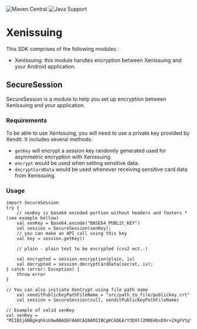 ![Maven Central](https://img.shields.io/badge/-Maven%20Central-blue)
![Java Support](https://img.shields.io/badge/JVM-%3E%3D11-brightgreen)
# Xenissuing
This SDK comprises of the following modules :
- XenIssuing: this module handles encryption between XenIssuing and your Android application.
## SecureSession
SecureSession is a module to help you set up encryption between XenIssuing and your application.
### Requirements
To be able to use XenIssuing, you will need to use a private key provided by Xendit.
It includes several methods:
- `getKey` will encrypt a session key randomly generated used for asymmetric encryption with Xenissuing.
- `encrypt` would be used when setting sensitive data.
- `decryptCardData` would be used whenever receiving sensitive card data from Xenissuing.
### Usage
```android
import SecureSession
try {
    // xenKey is base64 encoded portion without headers and footers *(see example bellow)
    val xenKey = Base64.encode("BASE64_PUBLIC_KEY")
    val session = SecureSession(xenKey);
    // you can make an API call using this key
    val key = session.getKey()
    
    // plain - plain text to be encrypted (cvv2 ect..)
    
    val encrypted = session.encryption(plain, iv)
    val decrypted = session.decryptCardData(secret, iv);
} catch (error: Exception) {
    throw error
}
```

``` android
// You can also initiate XenCrypt using file path name
    val xenditPublicKeyPathFileName = "src/path_to_file/publickey.crt"
    val session = SecureSession(null, xenditPublicKeyPathFileName)
```

``` 
// Example of valid xenKey
val xenKey = "MIIBIjANBgkqhkiG9w0BAQEFAAOCAQ8AMIIBCgKCAQEArY3DXFJ2M0EHbsD9r+2XgFVtpYEQR5bxnQZVHVxtVzQP8u2cv/1APs2cft+8E682wKGY7SFUEsFsoqxoak7qsfXYL/mOdvQe6XDyNC7N6oo9Zb8dUKtuy8qPb1bVeTbxAwDVUzIdJpiRVI69fAGCW7aF3jTAV7Q+Z5qUTaLUFyKvu3+j8u/A58Nw5fjOENTLHBZRrXhFtQC1eql2O6FiQRJBDACYtzhyFBMyT/B7SKNPkEvLm1w4AQEWxxwL93B8vxstfpatbJJvorJaDEl/glncxJVtZ0lBeB3dkWdro/TrhpPD7CHKlBIUKRfvq1TgmMFs9SP90DxD9l9mE+AUAwIDAQAB"
```